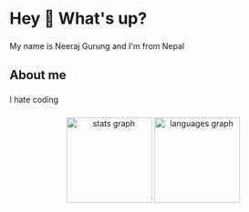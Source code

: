 <h1 align="left">Hey 👋 What's up?</h1>

###

<p align="left">My name is Neeraj Gurung and I'm from Nepal</p>

###

<h2 align="left">About me</h2>

###

<p align="left">I hate coding</p>

###

<div align="center">
  <img src="https://github-readme-stats.vercel.app/api?username=neerajgurung2099&hide_title=false&hide_rank=false&show_icons=true&include_all_commits=true&count_private=true&disable_animations=false&theme=dracula&locale=en&hide_border=false&order=1" height="150" alt="stats graph"  />
  <img src="https://github-readme-stats.vercel.app/api/top-langs?username=neerajgurung2099&locale=en&hide_title=false&layout=compact&card_width=320&langs_count=5&theme=dracula&hide_border=false&order=2" height="150" alt="languages graph"  />
</div>

###
